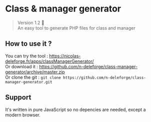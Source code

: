 # Class & manager generator

> Version 1.2 :memo:  
> An easy tool to generate PHP files for class and manager

## How to use it ?

You can try the tool : https://nicolas-deleforge.fr/apps/classManagerGenerator/  
Or download it : https://github.com/n-deleforge/class-manager-generator/archive/master.zip  
Or clone the git : ```git clone https://github.com/n-deleforge/class-manager-generator.git```

## Support

It's written in pure JavaScript so no depencies are needed, except a modern browser.
